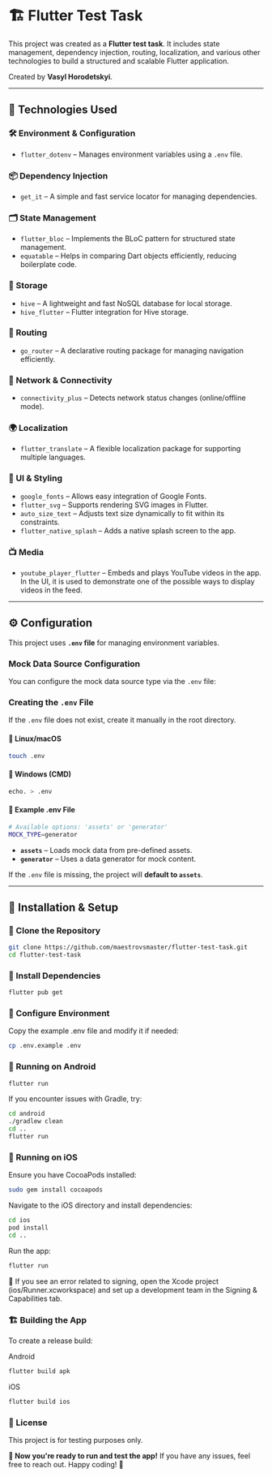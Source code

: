 # 🏗️ Flutter Test Task

This project was created as a **Flutter test task**. It includes state management, dependency injection, routing, localization, and various other technologies to build a structured and scalable Flutter application.

Created by **Vasyl Horodetskyi**.

---

## 📌 Technologies Used

### **🛠 Environment & Configuration**
- `flutter_dotenv` – Manages environment variables using a `.env` file.

### **📦 Dependency Injection**
- `get_it` – A simple and fast service locator for managing dependencies.

### **🗂 State Management**
- `flutter_bloc` – Implements the BLoC pattern for structured state management.
- `equatable` – Helps in comparing Dart objects efficiently, reducing boilerplate code.

### **💾 Storage**
- `hive` – A lightweight and fast NoSQL database for local storage.
- `hive_flutter` – Flutter integration for Hive storage.

### **🚀 Routing**
- `go_router` – A declarative routing package for managing navigation efficiently.

### **📡 Network & Connectivity**
- `connectivity_plus` – Detects network status changes (online/offline mode).

### **🌍 Localization**
- `flutter_translate` – A flexible localization package for supporting multiple languages.

### **🎨 UI & Styling**
- `google_fonts` – Allows easy integration of Google Fonts.
- `flutter_svg` – Supports rendering SVG images in Flutter.
- `auto_size_text` – Adjusts text size dynamically to fit within its constraints.
- `flutter_native_splash` – Adds a native splash screen to the app.

### **📺 Media**
- `youtube_player_flutter` – Embeds and plays YouTube videos in the app.  
  In the UI, it is used to demonstrate one of the possible ways to display videos in the feed.

---

## ⚙️ **Configuration**
This project uses **`.env` file** for managing environment variables.  

### **Mock Data Source Configuration**
You can configure the mock data source type via the `.env` file:

### **Creating the `.env` File**
If the `.env` file does not exist, create it manually in the root directory.

#### 🔹 **Linux/macOS**
```sh
touch .env
```

#### 🔹 **Windows (CMD)**
```sh
echo. > .env
```
#### 🔹 Example .env File
```sh
# Available options: 'assets' or 'generator'
MOCK_TYPE=generator
```
- **`assets`** – Loads mock data from pre-defined assets.
- **`generator`** – Uses a data generator for mock content.

If the `.env` file is missing, the project will **default to `assets`**.

---

## 📲 Installation & Setup

### **🔹 Clone the Repository**
```sh
git clone https://github.com/maestrovsmaster/flutter-test-task.git
cd flutter-test-task
```

### **🔹 Install Dependencies**
```sh
flutter pub get
```

### **🔹 Configure Environment**
Copy the example .env file and modify it if needed:
```sh
cp .env.example .env
```

### **📱 Running on Android**
```sh
flutter run
```
If you encounter issues with Gradle, try:
```sh
cd android
./gradlew clean
cd ..
flutter run
```

### **🍏 Running on iOS**
Ensure you have CocoaPods installed:
```sh
sudo gem install cocoapods
```
Navigate to the iOS directory and install dependencies:
```sh
cd ios
pod install
cd ..
```
Run the app:
```sh
flutter run
```
🚨 If you see an error related to signing, open the Xcode project (ios/Runner.xcworkspace) and set up a development team in the Signing & Capabilities tab.

### **🏗️ Building the App**
To create a release build:

Android
```sh
flutter build apk
```
iOS
```sh
flutter build ios
```
### **📜 License**
This project is for testing purposes only.

**🚀 Now you're ready to run and test the app!**
If you have any issues, feel free to reach out. Happy coding! 🎯


